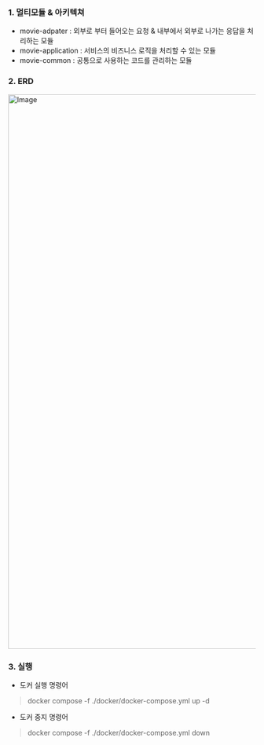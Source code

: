 ### 1. 멀티모듈 & 아키텍쳐 

* movie-adpater : 외부로 부터 들어오는 요청 & 내부에서 외부로 나가는 응답을 처리하는 모듈  
* movie-application : 서비스의 비즈니스 로직을 처리할 수 있는 모듈
* movie-common : 공통으로 사용하는 코드를 관리하는 모듈

### 2. ERD
<img width="1129" alt="Image" src="https://github.com/user-attachments/assets/61a63baa-ac51-4739-afcd-6f4bf281a89a" />

### 3. 실행
* 도커 실행 명령어
> docker compose -f ./docker/docker-compose.yml up -d
* 도커 중지 명령어
> docker compose -f ./docker/docker-compose.yml down
